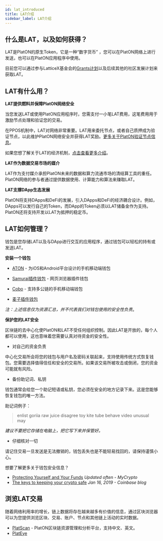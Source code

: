 ```yaml
---
id: lat_introduced
title: LAT介绍
sidebar_label: LAT介绍
---
```




## 什么是LAT，以及如何获得？

LAT是PlatON的原生Token，它是一种“数字货币” ，您可以在PlatON网络上进行发送，也可以在PlatON应用程序中使用。

目前您可以通过参与LatticeX基金会的[Grants计划](https://latticex.foundation/grants)以及后续其他的社区发展计划来获取LAT。



## LAT有什么用？

**LAT提供燃料并保障PlatON网络安全**

当您发送LAT或使用PlatON应用程序时，您需支付一小笔LAT费用，这笔费用用于激励节点处理和验证您的交易。

在PPOS机制中，LAT对网络非常重要。LAT用来委托节点，或者自己质押成为验证节点，以此维护PlatON网络安全并获得LAT奖励。[更多关于PlatON验证节点信息](/docs/zh-CN/PlatON_Validation_Introduce)。

如果您想了解关于LAT的经济机制，[点击查看更多介绍](/docs/zh-CN/Economic_Model#platon的经济方案)。



**LAT作为数据交易市场的媒介**

LAT作为支付媒介承担PlatON未来的数据和算力流通市场的清结算工具的重任。PlatON网络的参与者通过提供数据使用、计算能力和算法来赚取LAT。



**LAT支撑DApp生态发展**

PlatON将支持DApps和DeFi的发展，引入DApps和DeFi的经济耦合设计。例如，DApps可以发行自己的Token，而DApp的Token必须以LAT储备金作为支持。
PlatON还将支持开发以LAT为抵押的稳定币。



## LAT如何管理？

钱包是您存储LAT以及与DApp进行交互的应用程序，通过钱包可以轻松的持有或发送LAT。

**安装一个钱包**

- [ATON](https://platon.network/developer/?lang=zh#aton) -  为iOS和Android平台设计的手机移动端钱包

- [Samurai插件钱包](https://github.com/AlayaNetwork/Samurai) -  网页浏览器插件钱包

- [Cobo](https://cobo.com/)  - 支持多公链的手机移动端钱包
- [麦子插件钱包](https://blog.mathwallet.xyz/?p=5008)

*注：上述信息仅为资源汇总，并不代表我们对钱包使用的安全性负责*。



**保护您的LAT安全**

区块链的去中心化使PlatON和LAT不受任何组织控制。因此LAT是开放的，每个人都可以使用，这也意味着您需要认真对待资金的安全性。

- 对自己的资金负责

中心化交易所会将您的钱包与用户名及密码关联起来，支持使用传统方式恢复钱包。您需要选择值得信任和安全的交易所。如果该交易所被攻击或倒闭，您的资金可能就有风险。



- 备份助记词、私钥

钱包通常会给您一个助记短语或私钥，您必须在安全的地方记录下来。这是您能够恢复钱包的唯一方法。

助记词例子：

> enlist goriia raw juice disagree toy kite tube behave video unusual may

*建议不要把它存储在电脑上，把它写下来并保管好。*



- 仔细核对一切

请记住交易一旦发送是无法撤销的，钱包丢失也是不能轻易找回的，请保持谨慎小心。



想要了解更多关于钱包安全信息？

- [Protecting Yourself and Your Funds](https://support.mycrypto.com/staying-safe/protecting-yourself-and-your-funds) *Updated often - MyCrypto*
- [The keys to keeping your crypto safe](https://blog.coinbase.com/the-keys-to-keeping-your-crypto-safe-96d497cce6cf) *Jan 16, 2019 - Coinbase blog*



## 浏览LAT交易

随着网络利用率的增长，链上数据将存在越来越多有价值的信息，通过区块浏览器可以为您提供浏览区块、交易、账户、节点和其他链上活动的实时数据。

- [PlatScan](https://scan.platon.network/) - PlatON区块链资源管理和分析平台，支持中文、英文。
- [PlatEye](https://www.alayascan.com/)

